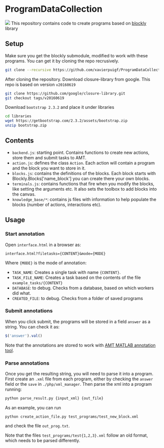 # ProgramDataCollection
![](assets/media1.gif)
This repository contains code to create programs based on [blockly](https://developers.google.com/blockly/) library
## Setup
Make sure you get the blockly submodule, modified to work with these programs. You can get it by cloning the repo recrusively.
``` bash
git clone --recursive https://github.com/xavierpuigf/ProgramDataCollection.git
```

After cloning the repository. Download closure-library from google. This repo is based on version `v20160619`

``` bash
git clone https://github.com/google/closure-library.git
git checkout tags/v20160619
```

Download `bootstrap 2.3.2` and place it under libraries

``` bash
cd libraries
wget https://getbootstrap.com/2.3.2/assets/bootstrap.zip
unzip bootstrap.zip
```

## Contents
- `backend.js`: starting point. Contains functions to create new actions, store them and submit tasks to AMT. 
- `action.js`: defines the class `Action`. Each action will contain a program and the block you want to store in it.
- `blocks.js`: contains the definitions of the blocks. Each block starts with Blockly.Blocks['name_block'] you can create there your own blocks.
- `terminals.js`: contains functions that fire when you modify the blocks, like setting the arguments etc. It also sets the toolbox to add blocks into the canvas.
- `knowledge_base/*`: contains js files with information to help populate the blocks (number of actions, interactions etc). 


## Usage
### Start annotation
Open `interface.html` in a browser as:
```
interface.html?filetasks={CONTENT}&mode={MODE}
```
Where `{MODE}` is the mode of annotation:
- `TASK_NAME`: Creates a single task with name `{CONTENT}`.
- `TASK_FILE_NAME`: Creates a task based on the contents of the file `example_tasks/{CONTENT}`
- `DATABASE`: to debug. Checks from a database, based on which workers did what.
- `CREATED_FILE`: to debug. Checks from a folder of saved programs

### Submit annotations
When you click submit, the programs will be stored in a field `answer` as a string. You can check it as:
``` js
$('answer').val()
```
Note that the annotations are stored to work with [AMT MATLAB annotation tool](https://github.com/adikhosla/mturkMatlab).

### Parse annotations
Once you get the resulting string, you will need to parse it into a program. First create an `.xml` file from each program, either by checking the `answer` field or the `save` in `./php/xml_manager`. Then parse the xml into a program running:
``` bash
python parse_result.py {input_xml} {out_file}
```
As an example, you can run
```
python create_action_file.py test_programs/test_new_block.xml
```
and check the file `out_prog.txt`.

Note that the files `test_programs/test{1,2,3}.xml` follow an old format, which needs to be parsed differently.
